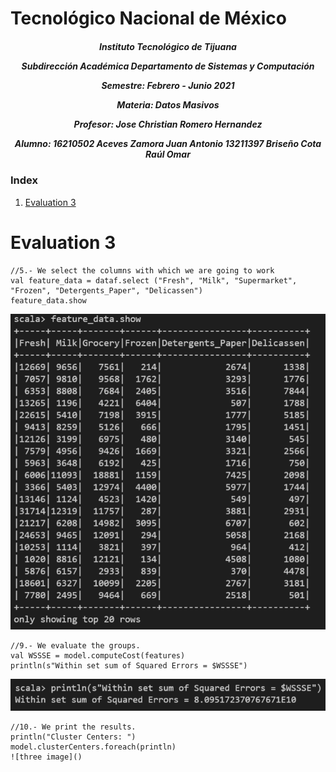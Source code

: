 <h1>Tecnológico Nacional de México</h1>
<h5 style="text-align: center;"> Instituto Tecnológico de Tijuana 

Subdirección Académica 
Departamento de Sistemas y Computación 

Semestre: Febrero - Junio 2021

Materia:
Datos Masivos

Profesor: 
Jose Christian Romero Hernandez

Alumno: 
16210502 Aceves Zamora Juan Antonio
13211397 Briseño Cota Raúl Omar


 </h5>


### Index

1. [Evaluation 3](#id1)


# Evaluation 3<a name="id1"></a>


#### 
```{r}
//5.- We select the columns with which we are going to work
val feature_data = dataf.select ("Fresh", "Milk", "Supermarket", "Frozen", "Detergents_Paper", "Delicassen")
feature_data.show
```

![one image](https://github.com/rulom24/DatosMasivos/blob/Unit-3/Evaluation/Captura1.png)

```{r}
//9.- We evaluate the groups.
val WSSSE = model.computeCost(features)
println(s"Within set sum of Squared Errors = $WSSSE")
```

![two image](https://github.com/rulom24/DatosMasivos/blob/Unit-3/Evaluation/Captura2.png)

```{r}
//10.- We print the results.
println("Cluster Centers: ")
model.clusterCenters.foreach(println)
![three image]()
